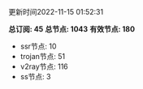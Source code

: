 更新时间2022-11-15 01:52:31

**总订阅: 45**
**总节点: 1043**
**有效节点: 180**
- ssr节点: 10
- trojan节点: 51
- v2ray节点: 116
- ss节点: 3
